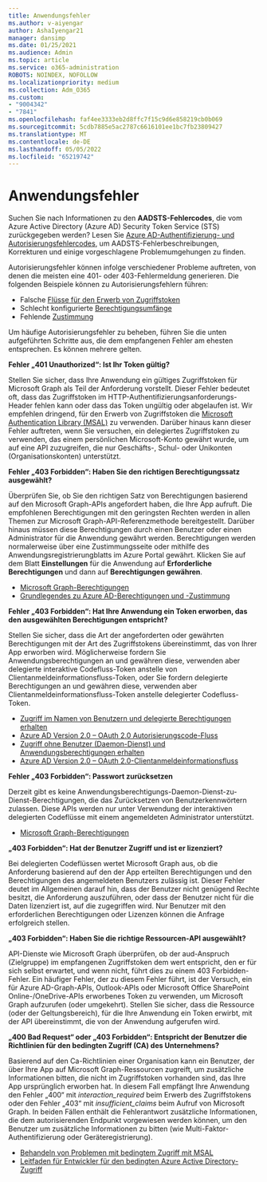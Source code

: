 ```yaml
---
title: Anwendungsfehler
ms.author: v-aiyengar
author: AshaIyengar21
manager: dansimp
ms.date: 01/25/2021
ms.audience: Admin
ms.topic: article
ms.service: o365-administration
ROBOTS: NOINDEX, NOFOLLOW
ms.localizationpriority: medium
ms.collection: Adm_O365
ms.custom:
- "9004342"
- "7841"
ms.openlocfilehash: faf4ee3333eb2d8ffc7f15c9d6e858219cb0b069
ms.sourcegitcommit: 5cdb7885e5ac2787c6616101ee1bc7fb23809427
ms.translationtype: MT
ms.contentlocale: de-DE
ms.lasthandoff: 05/05/2022
ms.locfileid: "65219742"
---
```

# <a name="application-errors"></a>Anwendungsfehler

Suchen Sie nach Informationen zu den **AADSTS-Fehlercodes**, die vom Azure Active Directory (Azure AD) Security Token Service (STS) zurückgegeben werden? Lesen Sie [Azure AD-Authentifizierung- und Autorisierungsfehlercodes](https://docs.microsoft.com/azure/active-directory/develop/reference-aadsts-error-codes), um AADSTS-Fehlerbeschreibungen, Korrekturen und einige vorgeschlagene Problemumgehungen zu finden.

Autorisierungsfehler können infolge verschiedener Probleme auftreten, von denen die meisten eine 401- oder 403-Fehlermeldung generieren. Die folgenden Beispiele können zu Autorisierungsfehlern führen:

- Falsche [Flüsse für den Erwerb von Zugriffstoken](https://docs.microsoft.com/azure/active-directory/develop/reference-aadsts-error-codes) 
- Schlecht konfigurierte [Berechtigungsumfänge](https://docs.microsoft.com/azure/active-directory/develop/active-directory-v2-scopes) 
- Fehlende [Zustimmung](https://docs.microsoft.com/azure/active-directory/develop/active-directory-devhowto-multi-tenant-overview#understanding-user-and-admin-consent)

Um häufige Autorisierungsfehler zu beheben, führen Sie die unten aufgeführten Schritte aus, die dem empfangenen Fehler am ehesten entsprechen. Es können mehrere gelten.

**Fehler „401 Unauthorized“: Ist Ihr Token gültig?**

Stellen Sie sicher, dass Ihre Anwendung ein gültiges Zugriffstoken für Microsoft Graph als Teil der Anforderung vorstellt. Dieser Fehler bedeutet oft, dass das Zugriffstoken im HTTP-Authentifizierungsanforderungs-Header fehlen kann oder dass das Token ungültig oder abgelaufen ist. Wir empfehlen dringend, für den Erwerb von Zugriffstoken die [Microsoft Authentication Library (MSAL)](https://docs.microsoft.com/azure/active-directory/develop/msal-overview) zu verwenden. Darüber hinaus kann dieser Fehler auftreten, wenn Sie versuchen, ein delegiertes Zugriffstoken zu verwenden, das einem persönlichen Microsoft-Konto gewährt wurde, um auf eine API zuzugreifen, die nur Geschäfts-, Schul- oder Unikonten (Organisationskonten) unterstützt.

**Fehler „403 Forbidden“: Haben Sie den richtigen Berechtigungssatz ausgewählt?**

Überprüfen Sie, ob Sie den richtigen Satz von Berechtigungen basierend auf den Microsoft Graph-APIs angefordert haben, die Ihre App aufruft. Die empfohlenen Berechtigungen mit den geringsten Rechten werden in allen Themen zur Microsoft Graph-API-Referenzmethode bereitgestellt. Darüber hinaus müssen diese Berechtigungen durch einen Benutzer oder einen Administrator für die Anwendung gewährt werden. Berechtigungen werden normalerweise über eine Zustimmungsseite oder mithilfe des Anwendungsregistrierungblatts im Azure Portal gewährt. Klicken Sie auf dem Blatt **Einstellungen** für die Anwendung auf **Erforderliche Berechtigungen** und dann auf **Berechtigungen gewähren**.

- [Microsoft Graph-Berechtigungen](https://docs.microsoft.com/graph/permissions-reference) 
- [Grundlegendes zu Azure AD-Berechtigungen und -Zustimmung](https://docs.microsoft.com/azure/active-directory/develop/v2-permissions-and-consent) 

**Fehler „403 Forbidden“: Hat Ihre Anwendung ein Token erworben, das den ausgewählten Berechtigungen entspricht?**

Stellen Sie sicher, dass die Art der angeforderten oder gewährten Berechtigungen mit der Art des Zugriffstokens übereinstimmt, das von Ihrer App erworben wird. Möglicherweise fordern Sie Anwendungsberechtigungen an und gewähren diese, verwenden aber delegierte interaktive Codefluss-Token anstelle von Clientanmeldeinformationsfluss-Token, oder Sie fordern delegierte Berechtigungen an und gewähren diese, verwenden aber Clientanmeldeinformationsfluss-Token anstelle delegierter Codefluss-Token.

- [Zugriff im Namen von Benutzern und delegierte Berechtigungen erhalten](https://docs.microsoft.com/graph/auth-v2-user) 
- [Azure AD Version 2.0 – OAuth 2.0 Autorisierungscode-Fluss](https://docs.microsoft.com/azure/active-directory/develop/v2-oauth2-auth-code-flow) 
- [Zugriff ohne Benutzer (Daemon-Dienst) und Anwendungsberechtigungen erhalten](https://docs.microsoft.com/graph/auth-v2-service) 
- [Azure AD Version 2.0 – OAuth 2.0-Clientanmeldeinformationsfluss](https://docs.microsoft.com/azure/active-directory/develop/v2-oauth2-client-creds-grant-flow) 

**Fehler „403 Forbidden“: Passwort zurücksetzen**

Derzeit gibt es keine Anwendungsberechtigungs-Daemon-Dienst-zu-Dienst-Berechtigungen, die das Zurücksetzen von Benutzerkennwörtern zulassen. Diese APIs werden nur unter Verwendung der interaktiven delegierten Codeflüsse mit einem angemeldeten Administrator unterstützt.

- [Microsoft Graph-Berechtigungen](https://docs.microsoft.com/graph/permissions-reference)

**„403 Forbidden“: Hat der Benutzer Zugriff und ist er lizenziert?**

Bei delegierten Codeflüssen wertet Microsoft Graph aus, ob die Anforderung basierend auf den der App erteilten Berechtigungen und den Berechtigungen des angemeldeten Benutzers zulässig ist. Dieser Fehler deutet im Allgemeinen darauf hin, dass der Benutzer nicht genügend Rechte besitzt, die Anforderung auszuführen, oder dass der Benutzer nicht für die Daten lizenziert ist, auf die zugegriffen wird. Nur Benutzer mit den erforderlichen Berechtigungen oder Lizenzen können die Anfrage erfolgreich stellen.

**„403 Forbidden“: Haben Sie die richtige Ressourcen-API ausgewählt?**

API-Dienste wie Microsoft Graph überprüfen, ob der aud-Anspruch (Zielgruppe) im empfangenen Zugriffstoken dem wert entspricht, den er für sich selbst erwartet, und wenn nicht, führt dies zu einem 403 Forbidden-Fehler. Ein häufiger Fehler, der zu diesem Fehler führt, ist der Versuch, ein für Azure AD-Graph-APIs, Outlook-APIs oder Microsoft Office SharePoint Online-/OneDrive-APIs erworbenes Token zu verwenden, um Microsoft Graph aufzurufen (oder umgekehrt). Stellen Sie sicher, dass die Ressource (oder der Geltungsbereich), für die Ihre Anwendung ein Token erwirbt, mit der API übereinstimmt, die von der Anwendung aufgerufen wird.

**„400 Bad Request“ oder „403 Forbidden“: Entspricht der Benutzer die Richtlinien für den bedingten Zugriff (CA) des Unternehmens?**

Basierend auf den Ca-Richtlinien einer Organisation kann ein Benutzer, der über Ihre App auf Microsoft Graph-Ressourcen zugreift, um zusätzliche Informationen bitten, die nicht im Zugriffstoken vorhanden sind, das Ihre App ursprünglich erworben hat. In diesem Fall empfängt Ihre Anwendung den Fehler „400“ mit *interaction_required* beim Erwerb des Zugriffstokens oder den Fehler „403“ mit *insufficient_claims* beim Aufruf von Microsoft Graph. In beiden Fällen enthält die Fehlerantwort zusätzliche Informationen, die dem autorisierenden Endpunkt vorgewiesen werden können, um den Benutzer um zusätzliche Informationen zu bitten (wie Multi-Faktor-Authentifizierung oder Geräteregistrierung).

- [Behandeln von Problemen mit bedingtem Zugriff mit MSAL ](https://docs.microsoft.com/azure/active-directory/develop/msal-handling-exceptions#conditional-access-and-claims-challenges)
- [Leitfaden für Entwickler für den bedingten Azure Active Directory-Zugriff](https://docs.microsoft.com/azure/active-directory/develop/conditional-access-dev-guide)
